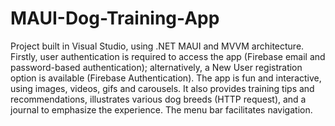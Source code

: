 # MAUI-Dog-Training-App

Project built in Visual Studio, using .NET MAUI and MVVM architecture. Firstly, user authentication is required to access the app (Firebase email and password-based authentication); alternatively, a New User registration option is available (Firebase Authentication). The app is fun and interactive, using images, videos, gifs and carousels. It also provides training tips and recommendations, illustrates various dog breeds (HTTP request), and a journal to emphasize the experience. The menu bar facilitates navigation. 
